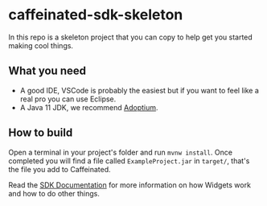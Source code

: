 # caffeinated-sdk-skeleton

In this repo is a skeleton project that you can copy to help get you started making cool things.

## What you need

- A good IDE, VSCode is probably the easiest but if you want to feel like a real pro you can use Eclipse.
- A Java 11 JDK, we recommend [Adoptium](https://adoptium.net).

## How to build

Open a terminal in your project's folder and run `mvnw install`. Once completed you will find a file called `ExampleProject.jar` in `target/`, that's the file you add to Caffeinated.

Read the [SDK Documentation](https://casterlabs.github.io/caffeinated-sdk/Plugins%20Development/) for more information on how Widgets work and how to do other things.
